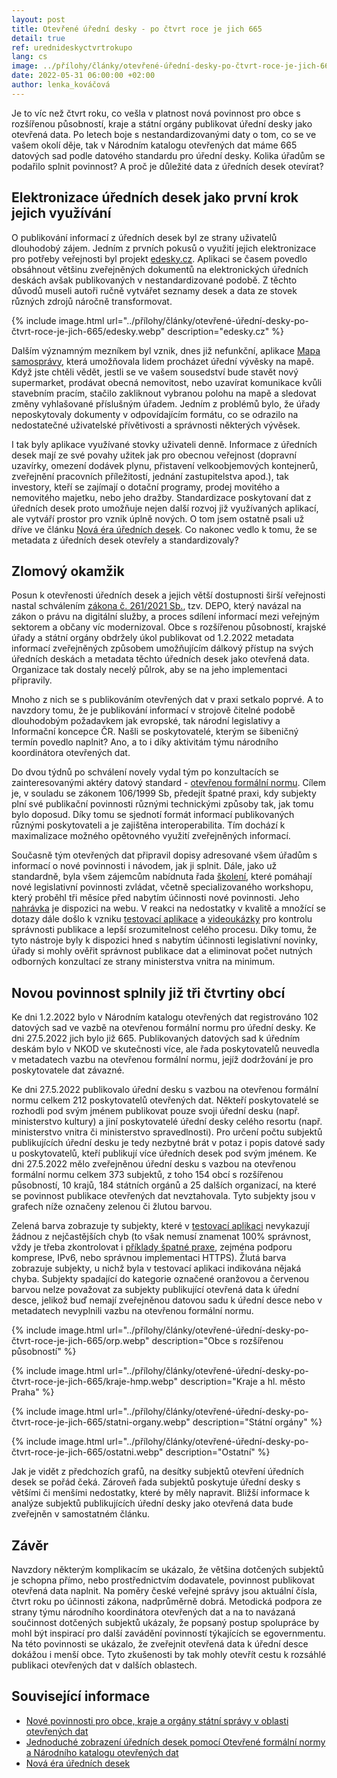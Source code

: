 ```yaml
---
layout: post
title: Otevřené úřední desky - po čtvrt roce je jich 665
detail: true
ref: urednideskyctvrtrokupo
lang: cs
image: ../přílohy/články/otevřené-úřední-desky-po-čtvrt-roce-je-jich-665/orp.webp
date: 2022-05-31 06:00:00 +02:00
author: lenka_kováčová
---
```

Je to víc než čtvrt roku, co vešla v platnost nová povinnost pro obce s rozšířenou působností, kraje a státní orgány publikovat úřední desky jako otevřená data.
Po letech boje s nestandardizovanými daty o tom, co se ve vašem okolí děje, tak v Národním katalogu otevřených dat máme 665 datových sad podle datového standardu pro úřední desky.
Kolika úřadům se podařilo splnit povinnost? 
A proč je důležité  data z úředních desek otevírat? 
<!--more-->

## Elektronizace úředních desek jako první krok jejich využívání

O publikování informací z úředních desek byl ze strany uživatelů dlouhodobý zájem. 
Jedním z prvních pokusů o využití jejich elektronizace pro potřeby veřejnosti byl projekt [edesky.cz][edesky]. 
Aplikaci se časem povedlo obsáhnout většinu zveřejněných dokumentů na elektronických úředních deskách avšak publikovaných v nestandardizované podobě. 
Z těchto důvodů museli autoři ručně vytvářet seznamy desek a data ze stovek různých zdrojů náročně transformovat. 

{% include image.html url="../přílohy/články/otevřené-úřední-desky-po-čtvrt-roce-je-jich-665/edesky.webp" description="edesky.cz" %}

Dalším významným mezníkem byl vznik, dnes již nefunkční, aplikace [Mapa samosprávy], která umožňovala lidem procházet úřední vývěsky na mapě. 
Když jste chtěli vědět, jestli se ve vašem sousedství bude stavět nový supermarket, prodávat obecná nemovitost, nebo uzavírat komunikace kvůli stavebním pracím, stačilo zakliknout vybranou polohu na mapě a sledovat změny vyhlašované příslušným úřadem.
Jedním z problémů bylo, že úřady neposkytovaly dokumenty v odpovídajícím formátu, co se odrazilo na nedostatečné uživatelské přívětivosti  a správnosti některých vývěsek.

I tak byly aplikace využívané stovky uživateli denně. 
Informace z úředních desek mají ze své povahy užitek jak pro obecnou veřejnost (dopravní uzavírky, omezení dodávek plynu, přistavení velkoobjemových kontejnerů, zveřejnění pracovních příležitostí, jednání zastupitelstva apod.), tak investory, kteří se zajímají o dotační programy, prodej movitého a nemovitého majetku, nebo jeho dražby.
Standardizace poskytovaní dat z úředních desek proto umožňuje nejen další rozvoj již využívaných aplikací, ale vytváří prostor pro vznik úplně nových. 
O tom jsem ostatně psali už dříve ve článku [Nová éra úředních desek]. 
Co nakonec vedlo k tomu, že se metadata z úředních desek otevřely a standardizovaly?

## Zlomový okamžik

Posun k otevřenosti úředních desek a jejich větší dostupnosti širší veřejnosti nastal schválením [zákona č. 261/2021 Sb.], tzv. DEPO, který navázal na zákon o právu na digitální služby, a proces sdílení informací mezi veřejným sektorem a občany víc modernizoval.
Obce s rozšířenou působností, krajské úřady a státní orgány obdržely úkol publikovat od 1.2.2022 metadata informací zveřejněných způsobem umožňujícím dálkový přístup na svých úředních deskách a metadata těchto úředních desek jako otevřená data. 
Organizace tak dostaly necelý půlrok, aby se na jeho implementaci připravily.

Mnoho z nich se s publikováním otevřených dat v praxi setkalo poprvé.
A to navzdory tomu, že je publikování informací v strojově čitelné podobě dlouhodobým požadavkem jak evropské, tak národní legislativy a Informační koncepce ČR. 
Našli se poskytovatelé, kterým se šibeničný termín povedlo naplnit? Ano, a to i díky aktivitám týmu národního koordinátora otevřených dat. 

Do dvou týdnů po schválení novely vydal tým po konzultacích se zainteresovanými aktéry datový standard - [otevřenou formální normu][OFN]. 
Cílem je, v souladu se zákonem 106/1999 Sb, předejít špatné praxi, kdy subjekty plní své publikační povinnosti různými technickými způsoby tak, jak tomu bylo doposud.
Díky tomu se sjednotí formát informací publikovaných různými poskytovateli a je zajištěna interoperabilita. 
Tím dochází k maximalizace možného opětovného využití zveřejněných informací. 

Současně tým otevřených dat připravil dopisy adresované všem úřadům s informací o nové povinnosti i návodem, jak ji splnit. 
Dále, jako už standardně, byla všem zájemcům nabídnuta řada [školení], které pomáhají nové legislativní povinnosti zvládat, včetně specializovaného workshopu, který proběhl tři měsíce před nabytím účinnosti nové povinnosti.
Jeho [nahrávka][nahrávka workshopu] je dispozici na webu. 
V reakci na nedostatky v kvalitě a množící se dotazy dále došlo k vzniku [testovací aplikace] a [videoukázky] pro kontrolu správnosti publikace a lepší srozumitelnost celého procesu.
Díky tomu, že tyto nástroje byly k dispozici hned s nabytím účinnosti legislativní novinky, úřady si mohly ověřit správnost publikace dat a eliminovat počet nutných odborných konzultací ze strany ministerstva vnitra na minimum.

## Novou povinnost splnily již tři čtvrtiny obcí

Ke dni 1.2.2022 bylo v Národním katalogu otevřených dat registrováno 102 datových sad ve vazbě na otevřenou formální normu pro úřední desky.
Ke dni 27.5.2022 jich bylo již 665. 
Publikovaných datových sad k úředním deskám bylo v NKOD ve skutečnosti více, ale řada poskytovatelů neuvedla v metadatech vazbu na otevřenou formální normu, jejíž dodržování je pro poskytovatele dat závazné.  

Ke dni 27.5.2022 publikovalo úřední desku s vazbou na otevřenou formální normu celkem 212 poskytovatelů otevřených dat. 
Někteří poskytovatelé se rozhodli pod svým jménem publikovat pouze svoji úřední desku (např. ministerstvo kultury) a jiní poskytovatelé úřední desky celého resortu (např. ministerstvo vnitra či ministerstvo spravedlnosti).
Pro určení počtu subjektů publikujících úřední desku je tedy nezbytné brát v potaz i popis datové sady u poskytovatelů, kteří publikují více úředních desek pod svým jménem. 
Ke dni 27.5.2022 mělo zveřejněnou úřední desku s vazbou na otevřenou formální normu celkem 373 subjektů, z toho 154 obcí s rozšířenou působností, 10 krajů, 184 státních orgánů a 25 dalších organizací, na které se povinnost publikace otevřených dat nevztahovala.
Tyto subjekty jsou v grafech níže označeny zelenou či žlutou barvou. 

Zelená barva zobrazuje ty subjekty, které v [testovací aplikaci][testovací aplikace] nevykazují žádnou z nejčastějších chyb (to však nemusí znamenat 100% správnost, vždy je třeba zkontrolovat i [příklady špatné praxe][špatná praxe], zejména podporu komprese, IPv6, nebo správnou implementaci HTTPS).
Žlutá barva zobrazuje subjekty, u nichž byla v testovací aplikaci indikována nějaká chyba.
Subjekty spadající do kategorie označené oranžovou a červenou barvou nelze považovat za subjekty publikující otevřená data k úřední desce, jelikož buď nemají zveřejněnou datovou sadu k úřední desce nebo v metadatech nevyplnili vazbu na otevřenou formální normu.

{% include image.html url="../přílohy/články/otevřené-úřední-desky-po-čtvrt-roce-je-jich-665/orp.webp" description="Obce s rozšířenou působností" %}

{% include image.html url="../přílohy/články/otevřené-úřední-desky-po-čtvrt-roce-je-jich-665/kraje-hmp.webp" description="Kraje a hl. město Praha" %}

{% include image.html url="../přílohy/články/otevřené-úřední-desky-po-čtvrt-roce-je-jich-665/statni-organy.webp" description="Státní orgány" %}

{% include image.html url="../přílohy/články/otevřené-úřední-desky-po-čtvrt-roce-je-jich-665/ostatni.webp" description="Ostatní" %}

Jak je vidět z předchozích grafů, na desítky subjektů otevření úředních desek se pořád čeká. 
Zároveň řada subjektů poskytuje úřední desky s většími či menšími nedostatky, které by měly napravit.
Bližší informace k analýze subjektů publikujících úřední desky jako otevřená data bude zveřejněn v samostatném článku.

## Závěr

Navzdory některým komplikacím se ukázalo, že většina dotčených subjektů je schopna přímo, nebo prostřednictvím dodavatele, povinnost publikovat otevřená data naplnit.
Na poměry české veřejné správy jsou aktuální čísla, čtvrt roku po účinnosti zákona, nadprůměrně dobrá.
Metodická podpora ze strany týmu národního koordinátora otevřených dat a na to navázaná součinnost dotčených subjektů ukázaly, že popsaný postup spolupráce by mohl být inspirací pro další zavádění povinností týkajících se egovernmentu.
Na této povinnosti se ukázalo, že zveřejnit otevřená data k úřední desce dokážou i menší obce.
Tyto zkušenosti by tak mohly otevřít cestu k rozsáhlé publikaci otevřených dat v dalších oblastech.


## Související informace

- [Nové povinnosti pro obce, kraje a orgány státní správy v oblasti otevřených dat]
- [Jednoduché zobrazení úředních desek pomocí Otevřené formální normy a Národního katalogu otevřených dat]
- [Nová éra úředních desek]


[edesky]: https://edesky.cz/ "edesky.cz"
[Mapa samosprávy]: https://www.facebook.com/mapasamospravy/ "Facebook Mapa samosprávy"
[Nová éra úředních desek]: nová-éra-úředních-desek "Nová éra úředních desek"
[zákona č. 261/2021 Sb.]: https://www.zakonyprolidi.cz/cs/2021-261 "zákon č. 261/2021 Sb."
[OFN]: https://ofn.gov.cz/úřední-desky/2021-07-20/ "OFN"
[školení]: /vzdělávání "Vzdělávání"
[nahrávka workshopu]: https://www.youtube.com/watch?v=ZGsuMmEvPcA&feature=youtu.be "Nahrávka workshopu na Youtube"
[testovací aplikace]: https://ofn.gov.cz/úřední-desky/2021-07-20/aplikace/úřední-desky.html "Testovací aplikace"
[videoukázky]: https://www.youtube.com/watch?v=A0BGDchMGGA "Videoukázka na Youtube"
[špatná praxe]: /špatná-praxe/ "Špatná praxe"
[Jednoduché zobrazení úředních desek pomocí Otevřené formální normy a Národního katalogu otevřených dat]: nová-éra-úředních-desek#jednoduché-zobrazení-úředních-desek-pomocí-otevřené-formální-normy-a-národního-katalogu-otevřených-dat "Jednoduché zobrazení úředních desek pomocí Otevřené formální normy a Národního katalogu otevřených dat"
[Nové povinnosti pro obce, kraje a orgány státní správy v oblasti otevřených dat]: nové-povinnosti-pro-obce-kraje-a-orgány-státní-správy-v-oblasti-otevřených-dat "Nové povinnosti pro obce, kraje a orgány státní správy v oblasti otevřených dat"

